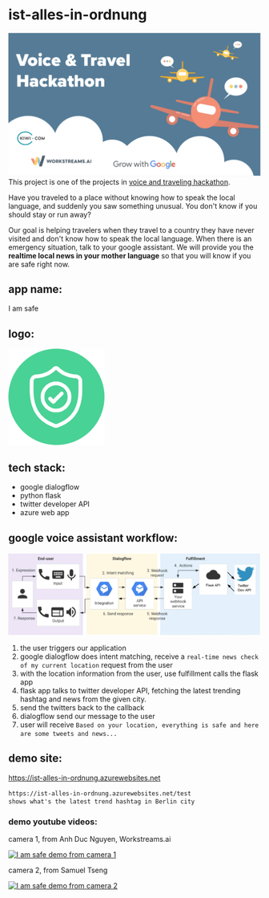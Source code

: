 # ist-alles-in-ordnung

![hackathon banner](pictures/hackathon-banner.png?raw=true "hackathon banner")
This project is one of the projects in [voice and traveling hackathon](https://www.workstreams.ai/voice-travel-google-hackathon-berlin-september-27-28.html).

Have you traveled to a place without knowing how to speak the local language, and suddenly you saw something unusual. You don't know if you should stay or run away?

Our goal is helping travelers when they travel to a country they have never visited and don't know how to speak the local language. When there is an emergency situation, talk to your google assistant. We will provide you the **realtime local news in your mother language** so that you will know if you are safe right now.

## app name: 
I am safe

## logo:
![Team Logo](pictures/team-logo.png?raw=true "Team Logo")

## tech stack:
- google dialogflow 
- python flask 
- twitter developer API
- azure web app

## google voice assistant workflow: 
![google voice assistant workflow](pictures/voice-assistant-workflow.png?raw=true "voice assistant workflow")
1. the user triggers our application
2. google dialogflow does intent matching, receive a `real-time news check of my current location` request from the user
3. with the location information from the user, use fulfillment calls the flask app
4. flask app talks to twitter developer API, fetching the latest trending hashtag and news from the given city.
5. send the twitters back to the callback
6. dialogflow send our message to the user
7. user will receive `Based on your location, everything is safe and here are some tweets and news...`

## demo site:
https://ist-alles-in-ordnung.azurewebsites.net

```
https://ist-alles-in-ordnung.azurewebsites.net/test
shows what's the latest trend hashtag in Berlin city
```

### demo youtube videos:

camera 1, from Anh Duc Nguyen, Workstreams.ai

[![I am safe demo from camera 1](https://img.youtube.com/vi/QFmGyPBsgXc/0.jpg)](https://www.youtube.com/watch?v=QFmGyPBsgXc)

camera 2, from Samuel Tseng

[![I am safe demo from camera 2](https://img.youtube.com/vi/QFmGyPBsgXc/0.jpg)](https://www.youtube.com/watch?v=QFmGyPBsgXc)